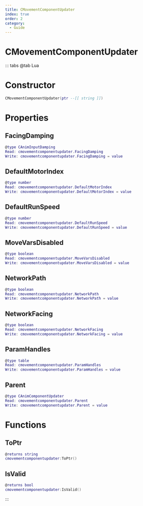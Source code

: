 ```yaml
---
title: CMovementComponentUpdater
index: true
order: 2
category:
  - Guide
---
```


# CMovementComponentUpdater

::: tabs
@tab Lua
# Constructor
```lua
CMovementComponentUpdater(ptr --[[ string ]])
```
# Properties
## FacingDamping 
```lua
@type CAnimInputDamping
Read: cmovementcomponentupdater.FacingDamping
Write: cmovementcomponentupdater.FacingDamping = value
```
## DefaultMotorIndex 
```lua
@type number
Read: cmovementcomponentupdater.DefaultMotorIndex
Write: cmovementcomponentupdater.DefaultMotorIndex = value
```
## DefaultRunSpeed 
```lua
@type number
Read: cmovementcomponentupdater.DefaultRunSpeed
Write: cmovementcomponentupdater.DefaultRunSpeed = value
```
## MoveVarsDisabled 
```lua
@type boolean
Read: cmovementcomponentupdater.MoveVarsDisabled
Write: cmovementcomponentupdater.MoveVarsDisabled = value
```
## NetworkPath 
```lua
@type boolean
Read: cmovementcomponentupdater.NetworkPath
Write: cmovementcomponentupdater.NetworkPath = value
```
## NetworkFacing 
```lua
@type boolean
Read: cmovementcomponentupdater.NetworkFacing
Write: cmovementcomponentupdater.NetworkFacing = value
```
## ParamHandles 
```lua
@type table
Read: cmovementcomponentupdater.ParamHandles
Write: cmovementcomponentupdater.ParamHandles = value
```
## Parent 
```lua
@type CAnimComponentUpdater
Read: cmovementcomponentupdater.Parent
Write: cmovementcomponentupdater.Parent = value
```
# Functions
## ToPtr
```lua
@returns string
cmovementcomponentupdater:ToPtr()
```
## IsValid
```lua
@returns bool
cmovementcomponentupdater:IsValid()
```

:::